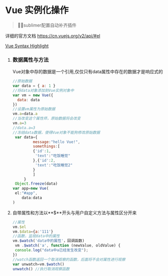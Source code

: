 # Vue 实例化操作

> :biking_woman:sublimer配置自动补齐插件
>



详细的官方文档 https://cn.vuejs.org/v2/api/#el

 [Vue Syntax Highlight](https://github.com/vuejs/vue-syntax-highlight)

1. ### 数据属性与方法

   Vue对象中存的数据是一个引用,仅仅只有data属性中存在的数据才是响应式的

   

   ```javascript
   //原始数据
   var data = { a: 1 }
   //将data对象添加到Vue实例对象中
   var vm = new Vue({
     data: data
   })
   //设置vm属性为原始数据
   vm.a=data.a
   //当改变这个属性师，原始数据将会改变
   vm.a=3
   //data.a=3
   //冻结data数据，使得Vue对象不能狗修改原始数据
   	var data={
   			message:"hello Vue!",
   			somethings:[
   			{'id':1,
   			 'text':"吃饭睡觉"
   			},{'id':2,
   			 'text':"吃饭睡觉2"
   			}
   			]
   		}
   	Object.freeze(data)
   var app=new Vue(
   	el:"#app",
       data:data
   )
   ```

2. 自带属性和方法以**$**开头与用户自定义方法与属性区分开来

   ```javascript
   //属性
   vm.$el
   vm.$data={a:'111'}
   //函数，监视data中的属性
   vm.$watch('data中的属性'，回调函数)
   	vm .$watch('a', function (newValue, oldValue) {
   	console.log("data中a已经发生改变");
   })
   //watch函数返回一个取消观察的函数，后面将不会对属性进行观察
   var unwatch=vm.$watch()
   unwatch() //执行取消观察函数
   ```

   